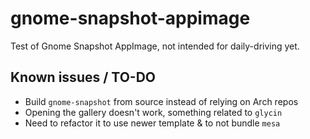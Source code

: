 # gnome-snapshot-appimage

Test of Gnome Snapshot AppImage, not intended for daily-driving yet.

## Known issues / TO-DO

- Build `gnome-snapshot` from source instead of relying on Arch repos
- Opening the gallery doesn't work, something related to `glycin`
- Need to refactor it to use newer template & to not bundle `mesa`
